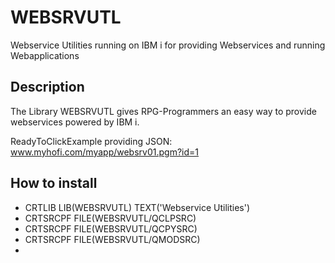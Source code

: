 # WEBSRVUTL
Webservice Utilities running on IBM i for providing Webservices and running Webapplications

## Description

The Library WEBSRVUTL gives RPG-Programmers an easy way to provide webservices powered by IBM i.

ReadyToClickExample providing JSON: www.myhofi.com/myapp/websrv01.pgm?id=1

## How to install

* CRTLIB LIB(WEBSRVUTL) TEXT('Webservice Utilities')
* CRTSRCPF FILE(WEBSRVUTL/QCLPSRC)
* CRTSRCPF FILE(WEBSRVUTL/QCPYSRC)
* CRTSRCPF FILE(WEBSRVUTL/QMODSRC)
* 
